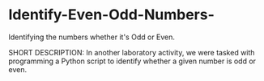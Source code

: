 # Identify-Even-Odd-Numbers-
Identifying the numbers whether it's Odd or Even.

SHORT DESCRIPTION: In another laboratory activity, we were tasked with programming a Python script to identify whether a given number is odd or even.
